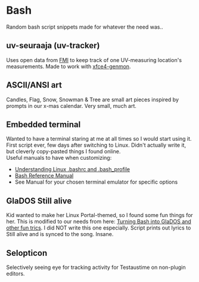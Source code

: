 # Bash
Random bash script snippets made for whatever the need was..

## uv-seuraaja (uv-tracker)
Uses open data from [FMI](https://en.ilmatieteenlaitos.fi/open-data) to keep track of one UV-measuring location's measurements. Made to work with [xfce4-genmon](https://docs.xfce.org/panel-plugins/xfce4-genmon-plugin/start). 

## ASCII/ANSI art
Candles, Flag, Snow, Snowman & Tree are small art pieces inspired by prompts in our x-mas calendar. Very small, much art.

## Embedded terminal
Wanted to have a terminal staring at me at all times so I would start using it. First script ever, few days after switching to Linux. Didn't actually write it, but cleverly copy-pasted things I found online.  
Useful manuals to have when customizing:  
* [Understanding Linux .bashrc and .bash_profile](https://www.linuxfordevices.com/tutorials/linux/bashrc-and-bash-profile)
* [Bash Reference Manual](https://www.gnu.org/software/bash/manual/html_node/index.html#SEC_Contents) 
* See Manual for your chosen terminal emulator for specific options

## GlaDOS Still alive
Kid wanted to make her Linux Portal-themed, so I found some fun things for her. This is modified to our needs from here: [Turning Bash into GlaDOS and other fun trics](https://bbs.archlinux.org/viewtopic.php?id=92151). I did NOT write this one especially. Script prints out lyrics to Still alive and is synced to the song. Insane.

## Selopticon 

Selectively seeing eye for tracking activity for Testaustime on non-plugin editors.
